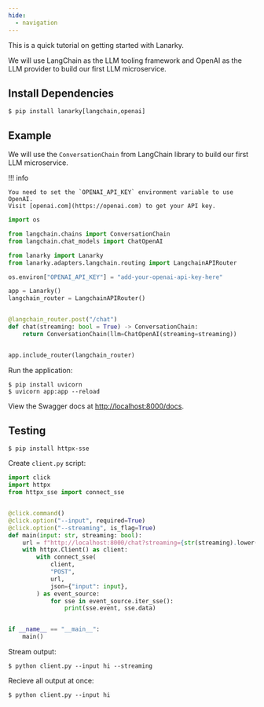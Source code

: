 ```yaml
---
hide:
  - navigation
---
```


This is a quick tutorial on getting started with Lanarky.

We will use LangChain as the LLM tooling framework and OpenAI as the LLM provider to
build our first LLM microservice.

## Install Dependencies

<!-- termynal -->

```
$ pip install lanarky[langchain,openai]
```

## Example

We will use the `ConversationChain` from LangChain library to build our first LLM microservice.

!!! info

    You need to set the `OPENAI_API_KEY` environment variable to use OpenAI.
    Visit [openai.com](https://openai.com) to get your API key.

```python
import os

from langchain.chains import ConversationChain
from langchain.chat_models import ChatOpenAI

from lanarky import Lanarky
from lanarky.adapters.langchain.routing import LangchainAPIRouter

os.environ["OPENAI_API_KEY"] = "add-your-openai-api-key-here"

app = Lanarky()
langchain_router = LangchainAPIRouter()


@langchain_router.post("/chat")
def chat(streaming: bool = True) -> ConversationChain:
    return ConversationChain(llm=ChatOpenAI(streaming=streaming))


app.include_router(langchain_router)
```

Run the application:

<!-- termynal -->

```
$ pip install uvicorn
$ uvicorn app:app --reload
```

View the Swagger docs at [http://localhost:8000/docs](http://localhost:8000/docs).

## Testing

<!-- termynal -->

```
$ pip install httpx-sse
```

Create `client.py` script:

```python
import click
import httpx
from httpx_sse import connect_sse


@click.command()
@click.option("--input", required=True)
@click.option("--streaming", is_flag=True)
def main(input: str, streaming: bool):
    url = f"http://localhost:8000/chat?streaming={str(streaming).lower()}"
    with httpx.Client() as client:
        with connect_sse(
            client,
            "POST",
            url,
            json={"input": input},
        ) as event_source:
            for sse in event_source.iter_sse():
                print(sse.event, sse.data)


if __name__ == "__main__":
    main()
```

Stream output:

<!-- termynal -->

```
$ python client.py --input hi --streaming
```

Recieve all output at once:

<!-- termynal -->

```
$ python client.py --input hi
```

